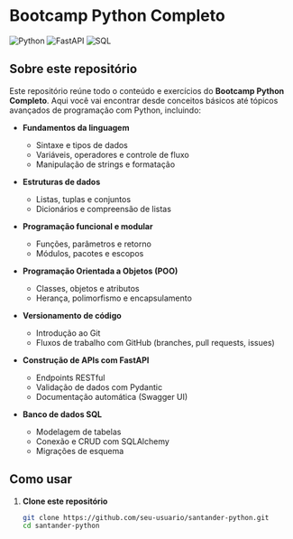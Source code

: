# Bootcamp Python Completo

![Python](https://img.shields.io/badge/Python-3.9+-blue) ![FastAPI](https://img.shields.io/badge/FastAPI-v0.95-orange) ![SQL](https://img.shields.io/badge/SQL-PostgreSQL-green)

## Sobre este repositório

Este repositório reúne todo o conteúdo e exercícios do **Bootcamp Python Completo**. Aqui você vai encontrar desde conceitos básicos até tópicos avançados de programação com Python, incluindo:

- **Fundamentos da linguagem**  
  - Sintaxe e tipos de dados  
  - Variáveis, operadores e controle de fluxo  
  - Manipulação de strings e formatação  

- **Estruturas de dados**  
  - Listas, tuplas e conjuntos  
  - Dicionários e compreensão de listas  

- **Programação funcional e modular**  
  - Funções, parâmetros e retorno  
  - Módulos, pacotes e escopos  

- **Programação Orientada a Objetos (POO)**  
  - Classes, objetos e atributos  
  - Herança, polimorfismo e encapsulamento  

- **Versionamento de código**  
  - Introdução ao Git  
  - Fluxos de trabalho com GitHub (branches, pull requests, issues)  

- **Construção de APIs com FastAPI**  
  - Endpoints RESTful  
  - Validação de dados com Pydantic  
  - Documentação automática (Swagger UI)  

- **Banco de dados SQL**  
  - Modelagem de tabelas  
  - Conexão e CRUD com SQLAlchemy  
  - Migrações de esquema  

## Como usar

1. **Clone este repositório**  
   ```bash
   git clone https://github.com/seu-usuario/santander-python.git
   cd santander-python
